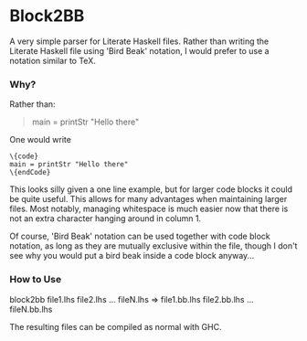 Block2BB
========

A very simple parser for Literate Haskell files. Rather than writing the Literate Haskell file using 'Bird Beak' notation, I would prefer to use a notation similar to TeX.

### Why?

Rather than: 

> main = printStr "Hello there"

One would write

```
\{code}
main = printStr "Hello there"
\{endCode}
```

This looks silly given a one line example, but for larger code blocks it could be quite useful. This allows for many advantages when maintaining larger files. Most notably, managing whitespace is much easier now that there is not an extra character hanging around in column 1.

Of course, 'Bird Beak' notation can be used together with code block notation, as long as they are mutually exclusive within the file, though I don't see why you would put a bird beak inside a code block anyway...

### How to Use

block2bb file1.lhs file2.lhs ... fileN.lhs
=> file1.bb.lhs file2.bb.lhs ... fileN.bb.lhs

The resulting files can be compiled as normal with GHC.
